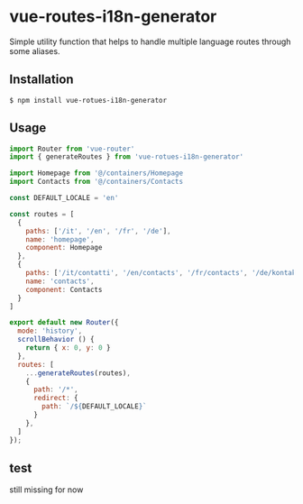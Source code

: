 # vue-routes-i18n-generator
Simple utility function that helps to handle multiple language routes through some aliases.

## Installation
`$ npm install vue-rotues-i18n-generator`

## Usage
```js
import Router from 'vue-router'
import { generateRoutes } from 'vue-rotues-i18n-generator'

import Homepage from '@/containers/Homepage
import Contacts from '@/containers/Contacts

const DEFAULT_LOCALE = 'en'

const routes = [
  {
    paths: ['/it', '/en', '/fr', '/de'],
    name: 'homepage',
    component: Homepage
  },
  {
    paths: ['/it/contatti', '/en/contacts', '/fr/contacts', '/de/kontakte'],
    name: 'contacts',
    component: Contacts
  }
]

export default new Router({
  mode: 'history',
  scrollBehavior () {
    return { x: 0, y: 0 }
  },
  routes: [
    ...generateRoutes(routes),
    {
      path: '/*',
      redirect: {
        path: `/${DEFAULT_LOCALE}`
      }
    },
  ]
});
```

## test
still missing for now